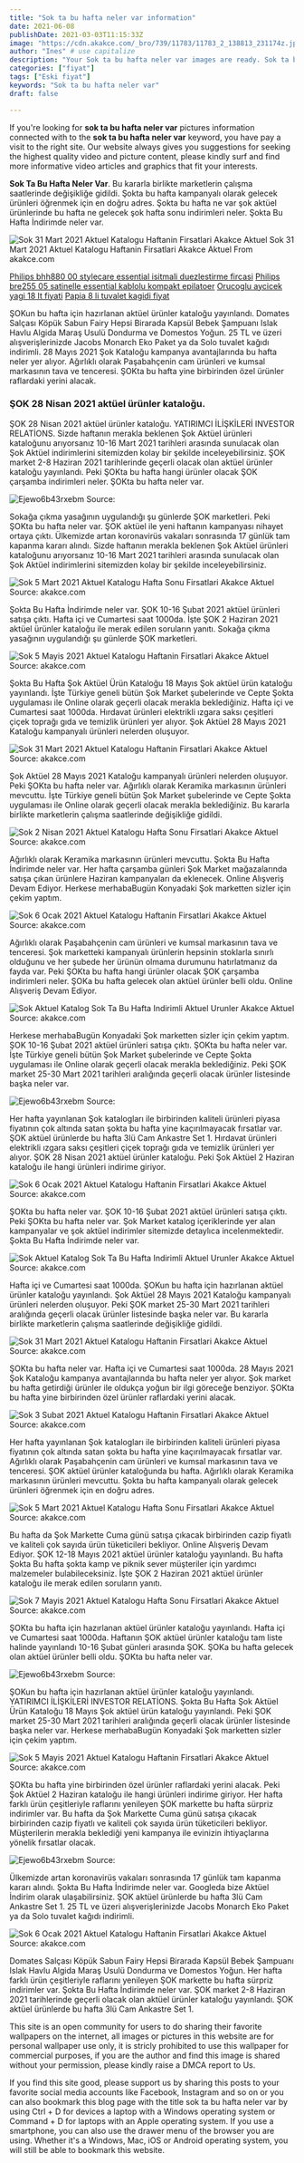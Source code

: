```yaml
---
title: "Sok ta bu hafta neler var information"
date: 2021-06-08
publishDate: 2021-03-03T11:15:33Z
image: "https://cdn.akakce.com/_bro/739/11783/11783_2_138813_231174z.jpg"
author: "Ines" # use capitalize
description: "Your Sok ta bu hafta neler var images are ready. Sok ta bu hafta neler var are a topic that is being searched for and liked by netizens now. You can Download the Sok ta bu hafta neler var files here. Get all free vectors."
categories: ["fiyat"]
tags: ["Eski fiyat"]
keywords: "Sok ta bu hafta neler var"
draft: false

---
```


If you're looking for **sok ta bu hafta neler var** pictures information connected with to the **sok ta bu hafta neler var** keyword, you have pay a visit to the right  site.  Our website always  gives you  suggestions  for seeking  the highest  quality video and picture  content, please kindly surf and find more informative video articles and graphics  that fit your interests.

**Sok Ta Bu Hafta Neler Var**. Bu kararla birlikte marketlerin çalışma saatlerinde değişikliğe gidildi. Şokta bu hafta kampanyalı olarak gelecek ürünleri öğrenmek için en doğru adres. Şokta bu hafta ne var şok aktüel ürünlerinde bu hafta ne gelecek şok hafta sonu indirimleri neler. Şokta Bu Hafta İndirimde neler var.

![Sok 31 Mart 2021 Aktuel Katalogu Haftanin Firsatlari Akakce Aktuel](https://cdn.akakce.com/_bro/739/13200/13200_1_150361_256736z.jpg "Sok 31 Mart 2021 Aktuel Katalogu Haftanin Firsatlari Akakce Aktuel")
Sok 31 Mart 2021 Aktuel Katalogu Haftanin Firsatlari Akakce Aktuel From akakce.com

[Philips bhh880 00 stylecare essential isitmali duezlestirme fircasi](/philips-bhh880-00-stylecare-essential-isitmali-duezlestirme-fircasi/)
[Philips bre255 05 satinelle essential kablolu kompakt epilatoer](/philips-bre255-05-satinelle-essential-kablolu-kompakt-epilatoer/)
[Orucoglu aycicek yagi 18 lt fiyati](/orucoglu-aycicek-yagi-18-lt-fiyati/)
[Papia 8 li tuvalet kagidi fiyat](/papia-8-li-tuvalet-kagidi-fiyat/)

ŞOKun bu hafta için hazırlanan aktüel ürünler kataloğu yayınlandı. Domates Salçası Köpük Sabun Fairy Hepsi Birarada Kapsül Bebek Şampuanı Islak Havlu Algida Maraş Usulü Dondurma ve Domestos Yoğun. 25 TL ve üzeri alışverişlerinizde Jacobs Monarch Eko Paket ya da Solo tuvalet kağıdı indirimli. 28 Mayıs 2021 Şok Kataloğu kampanya avantajlarında bu hafta neler yer alıyor. Ağırlıklı olarak Paşabahçenin cam ürünleri ve kumsal markasının tava ve tenceresi. ŞOKta bu hafta yine birbirinden özel ürünler raflardaki yerini alacak.

### ŞOK 28 Nisan 2021 aktüel ürünler kataloğu.

ŞOK 28 Nisan 2021 aktüel ürünler kataloğu. YATIRIMCI İLİŞKİLERİ INVESTOR RELATİONS. Sizde haftanın merakla beklenen Şok Aktüel ürünleri kataloğunu arıyorsanız 10-16 Mart 2021 tarihleri arasında sunulacak olan Şok Aktüel indirimlerini sitemizden kolay bir şekilde inceleyebilirsiniz. ŞOK market 2-8 Haziran 2021 tarihlerinde geçerli olacak olan aktüel ürünler kataloğu yayınlandı. Peki ŞOKta bu hafta hangi ürünler olacak ŞOK çarşamba indirimleri neler. ŞOKta bu hafta neler var.


![Ejewo6b43rxebm](https://cdn.akakce.com/_bro/739/14227/14227_1_160809_277790z.jpg "Ejewo6b43rxebm")
Source: 

Sokağa çıkma yasağının uygulandığı şu günlerde ŞOK marketleri. Peki ŞOKta bu hafta neler var. ŞOK aktüel ile yeni haftanın kampanyası nihayet ortaya çıktı. Ülkemizde artan koronavirüs vakaları sonrasında 17 günlük tam kapanma kararı alındı. Sizde haftanın merakla beklenen Şok Aktüel ürünleri kataloğunu arıyorsanız 10-16 Mart 2021 tarihleri arasında sunulacak olan Şok Aktüel indirimlerini sitemizden kolay bir şekilde inceleyebilirsiniz.

![Sok 5 Mart 2021 Aktuel Katalogu Hafta Sonu Firsatlari Akakce Aktuel](https://cdn.akakce.com/_bro/739/12788/12788_1_147081_248840z.jpg "Sok 5 Mart 2021 Aktuel Katalogu Hafta Sonu Firsatlari Akakce Aktuel")
Source: akakce.com

Şokta Bu Hafta İndirimde neler var. ŞOK 10-16 Şubat 2021 aktüel ürünleri satışa çıktı. Hafta içi ve Cumartesi saat 1000da. İşte ŞOK 2 Haziran 2021 aktüel ürünler kataloğu ile merak edilen soruların yanıtı. Sokağa çıkma yasağının uygulandığı şu günlerde ŞOK marketleri.

![Sok 5 Mayis 2021 Aktuel Katalogu Haftanin Firsatlari Akakce Aktuel](https://cdn.akakce.com/_bro/739/13791/13791_1_155633_268559z.jpg "Sok 5 Mayis 2021 Aktuel Katalogu Haftanin Firsatlari Akakce Aktuel")
Source: akakce.com

Şokta Bu Hafta Şok Aktüel Ürün Kataloğu 18 Mayıs Şok aktüel ürün kataloğu yayınlandı. İşte Türkiye geneli bütün Şok Market şubelerinde ve Cepte Şokta uygulaması ile Online olarak geçerli olacak merakla beklediğiniz. Hafta içi ve Cumartesi saat 1000da. Hırdavat ürünleri elektrikli ızgara saksı çeşitleri çiçek toprağı gıda ve temizlik ürünleri yer alıyor. Şok Aktüel 28 Mayıs 2021 Kataloğu kampanyalı ürünleri nelerden oluşuyor.

![Sok 31 Mart 2021 Aktuel Katalogu Haftanin Firsatlari Akakce Aktuel](https://cdn.akakce.com/_bro/739/13200/13200_1_150361_256736z.jpg "Sok 31 Mart 2021 Aktuel Katalogu Haftanin Firsatlari Akakce Aktuel")
Source: akakce.com

Şok Aktüel 28 Mayıs 2021 Kataloğu kampanyalı ürünleri nelerden oluşuyor. Peki ŞOKta bu hafta neler var. Ağırlıklı olarak Keramika markasının ürünleri mevcuttu. İşte Türkiye geneli bütün Şok Market şubelerinde ve Cepte Şokta uygulaması ile Online olarak geçerli olacak merakla beklediğiniz. Bu kararla birlikte marketlerin çalışma saatlerinde değişikliğe gidildi.

![Sok 2 Nisan 2021 Aktuel Katalogu Hafta Sonu Firsatlari Akakce Aktuel](https://cdn.akakce.com/_bro/739/13265/13265_1_150606_257492z.jpg "Sok 2 Nisan 2021 Aktuel Katalogu Hafta Sonu Firsatlari Akakce Aktuel")
Source: akakce.com

Ağırlıklı olarak Keramika markasının ürünleri mevcuttu. Şokta Bu Hafta İndirimde neler var. Her hafta çarşamba günleri Şok Market mağazalarında satışa çıkan ürünlere Haziran kampanyaları da eklenecek. Online Alışveriş Devam Ediyor. Herkese merhabaBugün Konyadaki Şok marketten sizler için çekim yaptım.

![Sok 6 Ocak 2021 Aktuel Katalogu Haftanin Firsatlari Akakce Aktuel](https://cdn.akakce.com/_bro/739/11783/11783_2_138813_231175z.jpg "Sok 6 Ocak 2021 Aktuel Katalogu Haftanin Firsatlari Akakce Aktuel")
Source: akakce.com

Ağırlıklı olarak Paşabahçenin cam ürünleri ve kumsal markasının tava ve tenceresi. Şok marketteki kampanyalı ürünlerin hepsinin stoklarla sınırlı olduğunu ve her şubede her ürünün olmama durumunu hatırlatmanız da fayda var. Peki ŞOKta bu hafta hangi ürünler olacak ŞOK çarşamba indirimleri neler. ŞOKa bu hafta gelecek olan aktüel ürünler belli oldu. Online Alışveriş Devam Ediyor.

![Sok Aktuel Katalog Sok Ta Bu Hafta Indirimli Aktuel Urunler Akakce Aktuel](https://cdn.akakce.com/i/akakce-logo-32.png "Sok Aktuel Katalog Sok Ta Bu Hafta Indirimli Aktuel Urunler Akakce Aktuel")
Source: akakce.com

Herkese merhabaBugün Konyadaki Şok marketten sizler için çekim yaptım. ŞOK 10-16 Şubat 2021 aktüel ürünleri satışa çıktı. ŞOKta bu hafta neler var. İşte Türkiye geneli bütün Şok Market şubelerinde ve Cepte Şokta uygulaması ile Online olarak geçerli olacak merakla beklediğiniz. Peki ŞOK market 25-30 Mart 2021 tarihleri aralığında geçerli olacak ürünler listesinde başka neler var.

![Ejewo6b43rxebm](https://cdn.akakce.com/_bro/739/14227/14227_1_160809_277787z.jpg "Ejewo6b43rxebm")
Source: 

Her hafta yayınlanan Şok katalogları ile birbirinden kaliteli ürünleri piyasa fiyatının çok altında satan şokta bu hafta yine kaçırılmayacak fırsatlar var. ŞOK aktüel ürünlerde bu hafta 3lü Cam Ankastre Set 1. Hırdavat ürünleri elektrikli ızgara saksı çeşitleri çiçek toprağı gıda ve temizlik ürünleri yer alıyor. ŞOK 28 Nisan 2021 aktüel ürünler kataloğu. Peki Şok Aktüel 2 Haziran kataloğu ile hangi ürünleri indirime giriyor.

![Sok 6 Ocak 2021 Aktuel Katalogu Haftanin Firsatlari Akakce Aktuel](https://cdn.akakce.com/_bro/739/11783/11783_3_138814_231197z.jpg "Sok 6 Ocak 2021 Aktuel Katalogu Haftanin Firsatlari Akakce Aktuel")
Source: akakce.com

ŞOKta bu hafta neler var. ŞOK 10-16 Şubat 2021 aktüel ürünleri satışa çıktı. Peki ŞOKta bu hafta neler var. Şok Market katalog içeriklerinde yer alan kampanyalar ve şok aktüel indirimler sitemizde detaylıca incelenmektedir. Şokta Bu Hafta İndirimde neler var.

![Sok Aktuel Katalog Sok Ta Bu Hafta Indirimli Aktuel Urunler Akakce Aktuel](https://akakce.akamaized.net/i8/d/brosur-akakce-app-banner-si-v3-m.png "Sok Aktuel Katalog Sok Ta Bu Hafta Indirimli Aktuel Urunler Akakce Aktuel")
Source: akakce.com

Hafta içi ve Cumartesi saat 1000da. ŞOKun bu hafta için hazırlanan aktüel ürünler kataloğu yayınlandı. Şok Aktüel 28 Mayıs 2021 Kataloğu kampanyalı ürünleri nelerden oluşuyor. Peki ŞOK market 25-30 Mart 2021 tarihleri aralığında geçerli olacak ürünler listesinde başka neler var. Bu kararla birlikte marketlerin çalışma saatlerinde değişikliğe gidildi.

![Sok 31 Mart 2021 Aktuel Katalogu Haftanin Firsatlari Akakce Aktuel](https://cdn.akakce.com/_bro/739/13200/13200_3_150363_256811z.jpg "Sok 31 Mart 2021 Aktuel Katalogu Haftanin Firsatlari Akakce Aktuel")
Source: akakce.com

ŞOKta bu hafta neler var. Hafta içi ve Cumartesi saat 1000da. 28 Mayıs 2021 Şok Kataloğu kampanya avantajlarında bu hafta neler yer alıyor. Şok market bu hafta getirdiği ürünler ile oldukça yoğun bir ilgi göreceğe benziyor. ŞOKta bu hafta yine birbirinden özel ürünler raflardaki yerini alacak.

![Sok 3 Subat 2021 Aktuel Katalogu Haftanin Firsatlari Akakce Aktuel](https://cdn.akakce.com/_bro/739/12255/12255_1_142791_239850z.jpg "Sok 3 Subat 2021 Aktuel Katalogu Haftanin Firsatlari Akakce Aktuel")
Source: akakce.com

Her hafta yayınlanan Şok katalogları ile birbirinden kaliteli ürünleri piyasa fiyatının çok altında satan şokta bu hafta yine kaçırılmayacak fırsatlar var. Ağırlıklı olarak Paşabahçenin cam ürünleri ve kumsal markasının tava ve tenceresi. ŞOK aktüel ürünler kataloğunda bu hafta. Ağırlıklı olarak Keramika markasının ürünleri mevcuttu. Şokta bu hafta kampanyalı olarak gelecek ürünleri öğrenmek için en doğru adres.

![Sok 5 Mart 2021 Aktuel Katalogu Hafta Sonu Firsatlari Akakce Aktuel](https://cdn.akakce.com/_bro/739/12788/12788_1_147081_248852z.jpg "Sok 5 Mart 2021 Aktuel Katalogu Hafta Sonu Firsatlari Akakce Aktuel")
Source: akakce.com

Bu hafta da Şok Markette Cuma günü satışa çıkacak birbirinden cazip fiyatlı ve kaliteli çok sayıda ürün tüketicileri bekliyor. Online Alışveriş Devam Ediyor. ŞOK 12-18 Mayıs 2021 aktüel ürünler kataloğu yayınlandı. Bu hafta Şokta Bu hafta şokta kamp ve piknik sever müşteriler için yardımcı malzemeler bulabileceksiniz. İşte ŞOK 2 Haziran 2021 aktüel ürünler kataloğu ile merak edilen soruların yanıtı.

![Sok 7 Mayis 2021 Aktuel Katalogu Hafta Sonu Firsatlari Akakce Aktuel](https://cdn.akakce.com/_bro/739/13792/13792_1_155637_268620z.jpg "Sok 7 Mayis 2021 Aktuel Katalogu Hafta Sonu Firsatlari Akakce Aktuel")
Source: akakce.com

ŞOKta bu hafta için hazırlanan aktüel ürünler kataloğu yayınlandı. Hafta içi ve Cumartesi saat 1000da. Haftanın ŞOK aktüel ürünler kataloğu tam liste halinde yayınlandı 10-16 Şubat günleri arasında ŞOK. ŞOKa bu hafta gelecek olan aktüel ürünler belli oldu. ŞOKta bu hafta neler var.

![Ejewo6b43rxebm](https://cdn.akakce.com/_bro/739/14227/14227_1_160809_277789z.jpg "Ejewo6b43rxebm")
Source: 

ŞOKun bu hafta için hazırlanan aktüel ürünler kataloğu yayınlandı. YATIRIMCI İLİŞKİLERİ INVESTOR RELATİONS. Şokta Bu Hafta Şok Aktüel Ürün Kataloğu 18 Mayıs Şok aktüel ürün kataloğu yayınlandı. Peki ŞOK market 25-30 Mart 2021 tarihleri aralığında geçerli olacak ürünler listesinde başka neler var. Herkese merhabaBugün Konyadaki Şok marketten sizler için çekim yaptım.

![Sok 5 Mayis 2021 Aktuel Katalogu Haftanin Firsatlari Akakce Aktuel](https://cdn.akakce.com/_bro/739/13791/13791_1_155633_268560z.jpg "Sok 5 Mayis 2021 Aktuel Katalogu Haftanin Firsatlari Akakce Aktuel")
Source: akakce.com

ŞOKta bu hafta yine birbirinden özel ürünler raflardaki yerini alacak. Peki Şok Aktüel 2 Haziran kataloğu ile hangi ürünleri indirime giriyor. Her hafta farklı ürün çeşitleriyle raflarını yenileyen ŞOK markette bu hafta sürpriz indirimler var. Bu hafta da Şok Markette Cuma günü satışa çıkacak birbirinden cazip fiyatlı ve kaliteli çok sayıda ürün tüketicileri bekliyor. Müşterilerin merakla beklediği yeni kampanya ile evinizin ihtiyaçlarına yönelik fırsatlar olacak.

![Ejewo6b43rxebm](https://cdn.akakce.com/_bro/739/14227/14227_1_160809_277788z.jpg "Ejewo6b43rxebm")
Source: 

Ülkemizde artan koronavirüs vakaları sonrasında 17 günlük tam kapanma kararı alındı. Şokta Bu Hafta İndirimde neler var. Googleda bize Aktüel İndirim olarak ulaşabilirsiniz. ŞOK aktüel ürünlerde bu hafta 3lü Cam Ankastre Set 1. 25 TL ve üzeri alışverişlerinizde Jacobs Monarch Eko Paket ya da Solo tuvalet kağıdı indirimli.

![Sok 6 Ocak 2021 Aktuel Katalogu Haftanin Firsatlari Akakce Aktuel](https://cdn.akakce.com/_bro/739/11783/11783_2_138813_231174z.jpg "Sok 6 Ocak 2021 Aktuel Katalogu Haftanin Firsatlari Akakce Aktuel")
Source: akakce.com

Domates Salçası Köpük Sabun Fairy Hepsi Birarada Kapsül Bebek Şampuanı Islak Havlu Algida Maraş Usulü Dondurma ve Domestos Yoğun. Her hafta farklı ürün çeşitleriyle raflarını yenileyen ŞOK markette bu hafta sürpriz indirimler var. Şokta Bu Hafta İndirimde neler var. ŞOK market 2-8 Haziran 2021 tarihlerinde geçerli olacak olan aktüel ürünler kataloğu yayınlandı. ŞOK aktüel ürünlerde bu hafta 3lü Cam Ankastre Set 1.

This site is an open community for users to do sharing their favorite wallpapers on the internet, all images or pictures in this website are for personal wallpaper use only, it is stricly prohibited to use this wallpaper for commercial purposes, if you are the author and find this image is shared without your permission, please kindly raise a DMCA report to Us.

If you find this site good, please support us by sharing this posts to your favorite social media accounts like Facebook, Instagram and so on or you can also bookmark this blog page with the title sok ta bu hafta neler var by using Ctrl + D for devices a laptop with a Windows operating system or Command + D for laptops with an Apple operating system. If you use a smartphone, you can also use the drawer menu of the browser you are using. Whether it's a Windows, Mac, iOS or Android operating system, you will still be able to bookmark this website.
